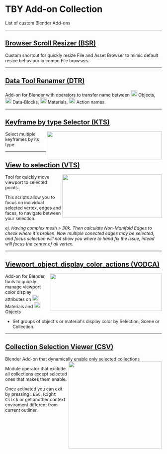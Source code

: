# TBY Add-on Collection
List of custom Blender Add-ons
____________
## <a href ="https://github.com/importtby/BSR_Browser_Scroll_Resizer"> Browser Scroll Resizer (BSR) </a>

Custom shortcut for quickly resize File and Asset Browser to mimic default resice behaviour in comon File browsers.

____________
## <a href ="https://github.com/Taiseibutsu/DTR_Data_Tool_Renamer-TB"> Data Tool Renamer (DTR) </a>

Add-on for Blender with operators to transfer name between <img width="20" height="20" src="https://user-images.githubusercontent.com/84092569/157845746-ba556545-2483-4530-919c-0ac7aeb6773d.png"> Objects, <img width="20" height="20" src="https://user-images.githubusercontent.com/84092569/157845568-dedaf00f-d1f6-46f3-bd5c-f390cf0ac9f9.png"> Data-Blocks, <img width="20" height="20" src="https://user-images.githubusercontent.com/84092569/157845743-7a8bd16b-5e46-4e07-9ccd-9f343e3ed830.png"> Materials, <img width="20" height="20" src="https://user-images.githubusercontent.com/84092569/157846132-99dc7138-daa1-47d6-b352-2394fa9c357a.png"> Action names.

____________

## <a href ="https://github.com/Taiseibutsu/KTS_Keyframe_by_type_selectior"> Keyframe by type Selector (KTS) </a>

<img align="right" width="370" height="90" src="https://user-images.githubusercontent.com/84092569/180643845-87ad511a-0422-42ea-8260-080016b22700.png">

Select multiple keyframes by its type. 
<p></p>


____________

## <a href ="https://github.com/Taiseibutsu/VTS_View_to_selection-TB"> View to selection (VTS) </a>
<img align="right" width="320" height="140" src="https://user-images.githubusercontent.com/84092569/156342878-6e1d7078-434e-47fe-a38c-c150eee3c597.png">
Tool for quickly move viewport to selected points.

This scripts allow you to focus on individual selected vertex, edges and faces, to navigate between your selection.

<i> ej. Having complex mesh > 30k. Then calculate Non-Manifold Edges to check where it's broken.
Now multiple conected edges may be selected, and focus selection will not show you where to hand fix the issue, intead will focus the center of all vertex.</i>

____________
## <a href ="https://github.com/Taiseibutsu/VODCA_Viewport_object_display_color_actions-TB"> Viewport_object_display_color_actions (VODCA) </a>
<img align="right" width="360" height="120" src="https://user-images.githubusercontent.com/84092569/147893256-a33000a2-f4c7-484a-8bf7-4f480b2c8cb2.png">

Add-on for Blender, tools to quickly manage viewport color display attributes on <img width="20" height="20" src="https://user-images.githubusercontent.com/84092569/157845743-7a8bd16b-5e46-4e07-9ccd-9f343e3ed830.png"> Materials and <img width="20" height="20" src="https://user-images.githubusercontent.com/84092569/157845746-ba556545-2483-4530-919c-0ac7aeb6773d.png"> Objects

- Set groups of object's or material's display color by Selection, Scene or Collection.

 ___________

## <a href ="https://github.com/Taiseibutsu/CSV_Collection_Selection_Viewer"> Collection Selection Viewer (CSV) </a>
Blender Add-on that dynamically enable only selected collections
<img align="right" width="300" height="280" src="https://user-images.githubusercontent.com/84092569/161450046-e279ebca-1f69-49a1-b456-9c4bd865d732.png">

Module operator that exclude all collections except selected ones that makes them enable.


Once activated you can exit by pressing : <kbd>ESC</kbd>, <kbd>Right Click</kbd> or get another context enviroment different from current outliner.

